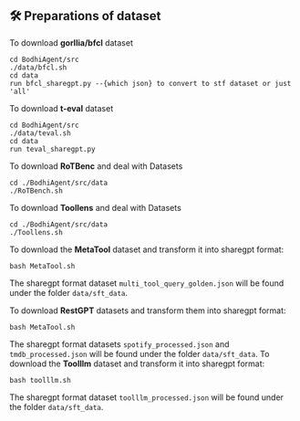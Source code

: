 ## 🛠️ Preparations of dataset

To download **gorllia/bfcl** dataset

```
cd BodhiAgent/src
./data/bfcl.sh
cd data
run bfcl_sharegpt.py --{which json} to convert to stf dataset or just 'all'
```

To download **t-eval** dataset

```
cd BodhiAgent/src
./data/teval.sh
cd data
run teval_sharegpt.py 
```

To download **RoTBenc** and deal with Datasets
```
cd ./BodhiAgent/src/data
./RoTBench.sh
```

To download **Toollens** and deal with Datasets
```
cd ./BodhiAgent/src/data
./Toollens.sh
```

To download the **MetaTool** dataset and transform it into sharegpt format:
```
bash MetaTool.sh
```
The sharegpt format dataset `multi_tool_query_golden.json` will be found under the folder `data/sft_data`.

To download **RestGPT** datasets and transform them into sharegpt format:
```
bash MetaTool.sh
```
The sharegpt format datasets `spotify_processed.json` and `tmdb_processed.json` will be found under the folder `data/sft_data`.
To download the **Toolllm** dataset and transform it into sharegpt format:
```
bash toolllm.sh
```
The sharegpt format dataset `toolllm_processed.json` will be found under the folder `data/sft_data`.
